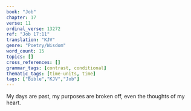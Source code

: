 ```yaml
---
book: "Job"
chapter: 17
verse: 11
ordinal_verse: 13272
ref: "Job 17:11"
translation: "KJV"
genre: "Poetry/Wisdom"
word_count: 15
topics: []
cross_references: []
grammar_tags: [contrast, conditional]
thematic_tags: [time-units, time]
tags: ["Bible","KJV","Job"]
---
```

My days are past, my purposes are broken off, even the thoughts of my heart.

